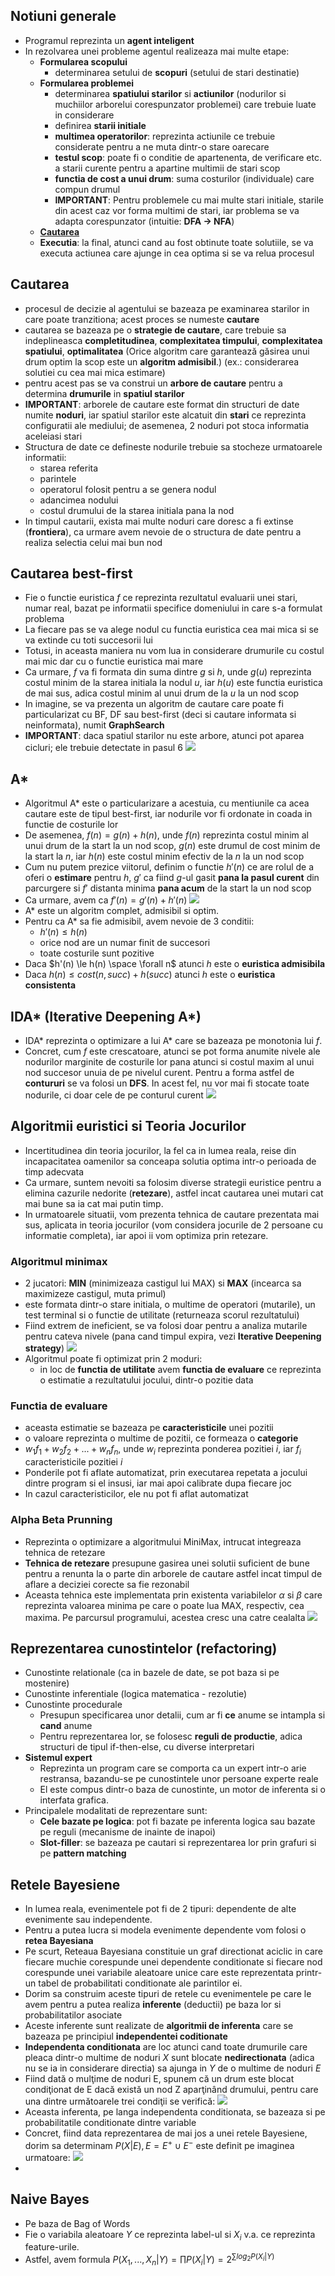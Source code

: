 ## Notiuni generale
- Programul reprezinta un **agent inteligent**
- In rezolvarea unei probleme agentul realizeaza mai multe etape:
  - **Formularea scopului**
    - determinarea setului de **scopuri** (setului de stari destinatie)
  - **Formularea problemei**
    - determinarea **spatiului starilor** si **actiunilor** (nodurilor si muchiilor arborelui corespunzator problemei) care trebuie luate in considerare
    - definirea **starii initiale**
    - **multimea operatorilor**: reprezinta actiunile ce trebuie considerate pentru a ne muta dintr-o stare oarecare
    - **testul scop**: poate fi o conditie de apartenenta, de verificare etc. a starii curente pentru a apartine multimii de stari scop
    - **functia de cost a unui drum**: suma costurilor (individuale) care compun drumul
    - **IMPORTANT**: Pentru problemele cu mai multe stari initiale, starile din acest caz vor forma multimi de stari, iar problema se va adapta corespunzator (intuitie: **DFA -> NFA**)
  - **[Cautarea](#cautarea)**
  - **Executia**: la final, atunci cand au fost obtinute toate solutiile, se va executa actiunea care ajunge in cea optima si se va relua procesul

## Cautarea
- procesul de decizie al agentului se bazeaza pe examinarea starilor in care poate tranzitiona; acest proces se numeste **cautare**
- cautarea se bazeaza pe o **strategie de cautare**, care trebuie sa indeplineasca **completitudinea**, **complexitatea timpului**, **complexitatea spatiului**, **optimalitatea** (Orice algoritm care garantează găsirea unui drum optim la scop este un **algoritm admisibil**.) (ex.: considerarea solutiei cu cea mai mica estimare)
- pentru acest pas se va construi un **arbore de cautare** pentru a determina **drumurile** in **spatiul starilor**
- **IMPORTANT**: arborele de cautare este format din structuri de date numite **noduri**, iar spatiul starilor este alcatuit din **stari** ce reprezinta configuratii ale mediului; de asemenea, 2 noduri pot stoca informatia aceleiasi stari
- Structura de date ce defineste nodurile trebuie sa stocheze urmatoarele informatii:
  - starea referita
  - parintele
  - operatorul folosit pentru a se genera nodul
  - adancimea nodului
  - costul drumului de la starea initiala pana la nod
- In timpul cautarii, exista mai multe noduri care doresc a fi extinse (**frontiera**), ca urmare avem nevoie de o structura de date pentru a realiza selectia celui mai bun nod

## Cautarea best-first
- Fie o functie euristica $f$ ce reprezinta rezultatul evaluarii unei stari, numar real, bazat pe informatii specifice domeniului in care s-a formulat problema
- La fiecare pas se va alege nodul cu functia euristica cea mai mica si se va extinde cu toti succesorii lui
- Totusi, in aceasta maniera nu vom lua in considerare drumurile cu costul mai mic dar cu o functie euristica mai mare
- Ca urmare, $f$ va fi formata din suma dintre $g$ si $h$, unde $g(u)$ reprezinta costul minim de la starea initiala la nodul $u$, iar $h(u)$ este functia euristica de mai sus, adica costul minim al unui drum de la $u$ la un nod scop
- In imagine, se va prezenta un algoritm de cautare care poate fi particularizat cu BF, DF sau best-first (deci si cautare informata si neinformata), numit **GraphSearch**
- **IMPORTANT**: daca spatiul starilor nu este arbore, atunci pot aparea cicluri; ele trebuie detectate in pasul 6
![](./images/GraphSearch.png)

## A*
- Algoritmul A* este o particularizare a acestuia, cu mentiunile ca acea cautare este de tipul best-first, iar nodurile vor fi ordonate in coada in functie de costurile lor
- De asemenea, $f(n) = g(n) + h(n)$, unde $f(n)$ reprezinta costul minim al unui drum de la start la un nod scop, $g(n)$ este drumul de cost minim de la start la $n$, iar $h(n)$ este costul minim efectiv de la $n$ la un nod scop
- Cum nu putem prezice viitorul, definim o functie $h'(n)$ ce are rolul de a oferi o **estimare** pentru $h$, $g'$ ca fiind $g$-ul gasit **pana la pasul curent** din parcurgere si $f'$ distanta minima **pana acum** de la start la un nod scop
- Ca urmare, avem ca $f'(n) = g'(n) + h'(n)$
![](./images/A*algorithm.png)
- A* este un algoritm complet, admisibil si optim.
- Pentru ca A* sa fie admisibil, avem nevoie de 3 conditii:
  - $h'(n) \le h(n)$
  - orice nod are un numar finit de succesori
  - toate costurile sunt pozitive
- Daca $h'(n) \le h(n) \space \forall n$ atunci $h$ este o **euristica admisibila**
- Daca $h(n) \le cost(n, succ) + h(succ)$ atunci $h$ este o **euristica consistenta**

## IDA* (Iterative Deepening A*)
- IDA* reprezinta o optimizare a lui A* care se bazeaza pe monotonia lui $f$.
- Concret, cum $f$ este crescatoare, atunci se pot forma anumite nivele ale nodurilor marginite de costurile lor pana atunci si costul maxim al unui nod succesor unuia de pe nivelul curent. Pentru a forma astfel de **contururi** se va folosi un **DFS**. In acest fel, nu vor mai fi stocate toate nodurile, ci doar cele de pe conturul curent
![](./images/IDA*.png)

## Algoritmii euristici si Teoria Jocurilor
- Incertitudinea din teoria jocurilor, la fel ca in lumea reala, reise din incapacitatea oamenilor sa conceapa solutia optima intr-o perioada de timp adecvata
- Ca urmare, suntem nevoiti sa folosim diverse strategii euristice pentru a elimina cazurile nedorite (**retezare**), astfel incat cautarea unei mutari cat mai bune sa ia cat mai putin timp.
- In urmatoarele situatii, vom prezenta tehnica de cautare prezentata mai sus, aplicata in teoria jocurilor (vom considera jocurile de 2 persoane cu informatie completa), iar apoi ii vom optimiza prin retezare.
### **Algoritmul minimax**
  - 2 jucatori: **MIN** (minimizeaza castigul lui MAX) si **MAX** (incearca sa maximizeze castigul, muta primul)
  - este formata dintr-o stare initiala, o multime de operatori (mutarile), un test terminal si o functie de utilitate (returneaza scorul rezultatului)
  - Fiind extrem de ineficient, se va folosi doar pentru a analiza mutarile pentru cateva nivele (pana cand timpul expira, vezi **Iterative Deepening strategy**)
![](./images/MiniMax.png)
- Algoritmul poate fi optimizat prin 2 moduri:
  - in loc de **functia de utilitate** avem **functia de evaluare** ce reprezinta o estimatie a rezultatului jocului, dintr-o pozitie data
### **Functia de evaluare**
  - aceasta estimatie se bazeaza pe **caracteristicile** unei pozitii
  - o valoare reprezinta o multime de pozitii, ce formeaza o **categorie**
  - $w_1f_1 + w_2f_2 + ... + w_nf_n$, unde $w_i$ reprezinta ponderea pozitiei $i$, iar $f_i$ caracteristicile pozitiei $i$
  - Ponderile pot fi aflate automatizat, prin executarea repetata a jocului dintre program si el insusi, iar mai apoi calibrate dupa fiecare joc
  - In cazul caracteristicilor, ele nu pot fi aflat automatizat
### Alpha Beta Prunning
- Reprezinta o optimizare a algoritmului MiniMax, intrucat integreaza tehnica de retezare
- **Tehnica de retezare** presupune gasirea unei solutii suficient de bune pentru a renunta la o parte din arborele de cautare astfel incat timpul de aflare a deciziei corecte sa fie rezonabil
- Aceasta tehnica este implementata prin existenta variabilelor $\alpha$ si $\beta$ care reprezinta valoarea minima pe care o poate lua MAX, respectiv, cea maxima. Pe parcursul programului, acestea cresc una catre cealalta 
![](./images/alpha-beta.png)

## Reprezentarea cunostintelor (refactoring)
- Cunostinte relationale (ca in bazele de date, se pot baza si pe mostenire)
- Cunostinte inferentiale (logica matematica - rezolutie)
- Cunostinte procedurale
  - Presupun specificarea unor detalii, cum ar fi **ce** anume se intampla si **cand** anume
  - Pentru reprezentarea lor, se folosesc **reguli de productie**, adica structuri de tipul if-then-else, cu diverse interpretari
- **Sistemul expert**
  - Reprezinta un program care se comporta ca un expert intr-o arie restransa, bazandu-se pe cunostintele unor persoane experte reale
  - El este compus dintr-o baza de cunostinte, un motor de inferenta si o interfata grafica.
- Principalele modalitati de reprezentare sunt:
  - **Cele bazate pe logica**: pot fi bazate pe inferenta logica sau bazate pe reguli (mecanisme de inainte de inapoi)
  - **Slot-filler**: se bazeaza pe cautari si reprezentarea lor prin grafuri si pe **pattern matching**

## Retele Bayesiene
- In lumea reala, evenimentele pot fi de 2 tipuri: dependente de alte evenimente sau independente.
- Pentru a putea lucra si modela evenimente dependente vom folosi o **retea Bayesiana**
- Pe scurt, Reteaua Bayesiana constituie un graf directionat aciclic in care fiecare muchie corespunde unei dependente conditionate si fiecare nod corespunde unei variabile aleatoare unice care este reprezentata printr-un tabel de probabilitati conditionate ale parintilor ei.
- Dorim sa construim aceste tipuri de retele cu evenimentele pe care le avem pentru a putea realiza **inferente** (deductii) pe baza lor si probabilitatilor asociate
- Aceste inferente sunt realizate de **algoritmii de inferenta** care se bazeaza pe principiul **independentei coditionate**
- **Independenta conditionata** are loc atunci cand toate drumurile care pleaca dintr-o multime de noduri $X$ sunt blocate **nedirectionata** (adica nu se ia in considerare directia) sa ajunga in $Y$ de o multime de noduri $E$
- Fiind dată o mulţime de noduri E, spunem că un drum este blocat condiţionat de E dacă există un nod Z aparţinând drumului, pentru care una dintre următoarele trei condiţii se verifică:
![](./images/conditional_block.png)
- Aceasta inferenta, pe langa independenta conditionata, se bazeaza si pe probabilitatile conditionate dintre variable
- Concret, fiind data reprezentarea de mai jos a unei retele Bayesiene, dorim sa determinam $P(X | E), E = E^+ \cup E^-$ este definit pe imaginea urmatoare:
![](./images/inference_definition.png)
- 


## Naive Bayes
- Pe baza de Bag of Words
- Fie o variabila aleatoare $Y$ ce reprezinta label-ul si $X_i$ v.a. ce reprezinta feature-urile.
- Astfel, avem formula $P(X_1, ..., X_n | Y) = \prod P(X_i | Y) = 2 ^ {\sum log_2P(X_i | Y)}$